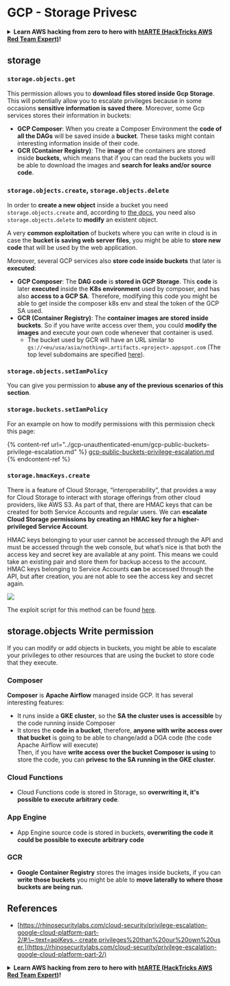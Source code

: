 # GCP - Storage Privesc

<details>

<summary><strong>Learn AWS hacking from zero to hero with</strong> <a href="https://training.hacktricks.xyz/courses/arte"><strong>htARTE (HackTricks AWS Red Team Expert)</strong></a><strong>!</strong></summary>

Other ways to support HackTricks:

* If you want to see your **company advertised in HackTricks** or **download HackTricks in PDF** Check the [**SUBSCRIPTION PLANS**](https://github.com/sponsors/carlospolop)!
* Get the [**official PEASS & HackTricks swag**](https://peass.creator-spring.com)
* Discover [**The PEASS Family**](https://opensea.io/collection/the-peass-family), our collection of exclusive [**NFTs**](https://opensea.io/collection/the-peass-family)
* **Join the** 💬 [**Discord group**](https://discord.gg/hRep4RUj7f) or the [**telegram group**](https://t.me/peass) or **follow** me on **Twitter** 🐦 [**@carlospolopm**](https://twitter.com/carlospolopm)**.**
* **Share your hacking tricks by submitting PRs to the** [**HackTricks**](https://github.com/carlospolop/hacktricks) and [**HackTricks Cloud**](https://github.com/carlospolop/hacktricks-cloud) github repos.

</details>

## storage

### `storage.objects.get`

This permission allows you to **download files stored inside Gcp Storage**. This will potentially allow you to escalate privileges because in some occasions **sensitive information is saved there**. Moreover, some Gcp services stores their information in buckets:

* **GCP Composer**: When you create a Composer Environment the **code of all the DAGs** will be saved inside a **bucket**. These tasks might contain interesting information inside of their code.
* **GCR (Container Registry)**: The **image** of the containers are stored inside **buckets**, which means that if you can read the buckets you will be able to download the images and **search for leaks and/or source code**.

### `storage.objects.create`, `storage.objects.delete`

In order to **create a new object** inside a bucket you need `storage.objects.create` and, according to [the docs](https://cloud.google.com/storage/docs/access-control/iam-permissions#object\_permissions), you need also `storage.objects.delete` to **modify** an existent object.

A very **common exploitation** of buckets where you can write in cloud is in case the **bucket is saving web server files**, you might be able to **store new code** that will be used by the web application.

Moreover, several GCP services also **store code inside buckets** that later is **executed**:

* **GCP Composer**: The **DAG code** is **stored in GCP Storage**. This **code** is later **executed** inside the **K8s environment** used by composer, and has also **access to a GCP SA**. Therefore, modifying this code you might be able to get inside the composer k8s env and steal the token of the GCP SA used.
* **GCR (Container Registry)**: The **container images are stored inside buckets**. So if you have write access over them, you could **modify the images** and execute your own code whenever that container is used.
  * The bucket used by GCR will have an URL similar to `gs://<eu/usa/asia/nothing>.artifacts.<project>.appspot.com` (The top level subdomains are specified [here](https://cloud.google.com/container-registry/docs/pushing-and-pulling)).

### `storage.objects.setIamPolicy`

You can give you permission to **abuse any of the previous scenarios of this section**.

### **`storage.buckets.setIamPolicy`**

For an example on how to modify permissions with this permission check this page:

{% content-ref url="../gcp-unauthenticated-enum/gcp-public-buckets-privilege-escalation.md" %}
[gcp-public-buckets-privilege-escalation.md](../gcp-unauthenticated-enum/gcp-public-buckets-privilege-escalation.md)
{% endcontent-ref %}

### `storage.hmacKeys.create`

There is a feature of Cloud Storage, “interoperability”, that provides a way for Cloud Storage to interact with storage offerings from other cloud providers, like AWS S3. As part of that, there are HMAC keys that can be created for both Service Accounts and regular users. We can **escalate Cloud Storage permissions by creating an HMAC key for a higher-privileged Service Account**.

HMAC keys belonging to your user cannot be accessed through the API and must be accessed through the web console, but what’s nice is that both the access key and secret key are available at any point. This means we could take an existing pair and store them for backup access to the account. HMAC keys belonging to Service Accounts **can** be accessed through the API, but after creation, you are not able to see the access key and secret again.

![](https://rhinosecuritylabs.com/wp-content/uploads/2020/04/image2-1.png)

The exploit script for this method can be found [here](https://github.com/RhinoSecurityLabs/GCP-IAM-Privilege-Escalation/blob/master/ExploitScripts/storage.hmacKeys.create.py).

## storage.objects Write permission

If you can modify or add objects in buckets, you might be able to escalate your privileges to other resources that are using the bucket to store code that they execute.

### Composer

**Composer** is **Apache Airflow** managed inside GCP. It has several interesting features:

* It runs inside a **GKE cluster**, so the **SA the cluster uses is accessible** by the code running inside Composer
* It stores the **code in a bucket**, therefore, **anyone with write access over that bucket** is going to be able to change/add a DGA code (the code Apache Airflow will execute)\
  Then, if you have **write access over the bucket Composer is using** to store the code, you can **privesc to the SA running in the GKE cluster**.

### Cloud Functions

* Cloud Functions code is stored in Storage, so **overwriting it, it's possible to execute arbitrary code**.

### App Engine

* App Engine source code is stored in buckets, **overwriting the code it could be possible to execute arbitrary code**

### GCR

* **Google Container Registry** stores the images inside buckets, if you can **write those buckets** you might be able to **move laterally to where those buckets are being run.**

## **References**

* [https://rhinosecuritylabs.com/cloud-security/privilege-escalation-google-cloud-platform-part-2/#:\~:text=apiKeys.-,create,privileges%20than%20our%20own%20user.](https://rhinosecuritylabs.com/cloud-security/privilege-escalation-google-cloud-platform-part-2/)

<details>

<summary><strong>Learn AWS hacking from zero to hero with</strong> <a href="https://training.hacktricks.xyz/courses/arte"><strong>htARTE (HackTricks AWS Red Team Expert)</strong></a><strong>!</strong></summary>

Other ways to support HackTricks:

* If you want to see your **company advertised in HackTricks** or **download HackTricks in PDF** Check the [**SUBSCRIPTION PLANS**](https://github.com/sponsors/carlospolop)!
* Get the [**official PEASS & HackTricks swag**](https://peass.creator-spring.com)
* Discover [**The PEASS Family**](https://opensea.io/collection/the-peass-family), our collection of exclusive [**NFTs**](https://opensea.io/collection/the-peass-family)
* **Join the** 💬 [**Discord group**](https://discord.gg/hRep4RUj7f) or the [**telegram group**](https://t.me/peass) or **follow** me on **Twitter** 🐦 [**@carlospolopm**](https://twitter.com/carlospolopm)**.**
* **Share your hacking tricks by submitting PRs to the** [**HackTricks**](https://github.com/carlospolop/hacktricks) and [**HackTricks Cloud**](https://github.com/carlospolop/hacktricks-cloud) github repos.

</details>
